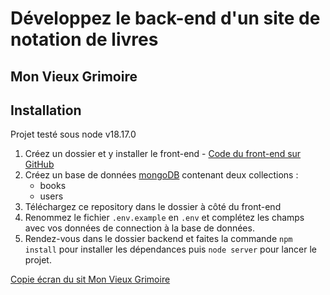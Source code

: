 # Développez le back-end d'un site de notation de livres


## Mon Vieux Grimoire

## Installation

Projet testé sous node v18.17.0
1. Créez un dossier et y installer le front-end - [Code du front-end sur GitHub](https://github.com/OpenClassrooms-Student-Center/P7-Dev-Web-livres)
1. Créez un base de données [mongoDB](https://www.mongodb.com/) contenant deux collections : 
   - books
   - users
1. Téléchargez ce repository dans le dossier à côté du front-end
1. Renommez le fichier `.env.example` en `.env` et complétez les champs avec vos données de connection à la base de données.
1. Rendez-vous dans le dossier backend et faites la commande `npm install` pour installer les dépendances puis `node server` pour lancer le projet.

[Copie écran du sit Mon Vieux Grimoire](https://github.com/devloben/Dandonneau_Benoit_2_code_072023/blob/tree/main/assets/copie_ecran_mon_vieux_grimoire.png)